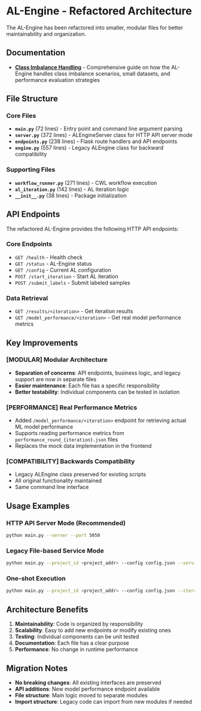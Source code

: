 # AL-Engine - Refactored Architecture

The AL-Engine has been refactored into smaller, modular files for better maintainability and organization.

## Documentation

- **[Class Imbalance Handling](../CLASS_IMBALANCE_HANDLING.md)** - Comprehensive guide on how the AL-Engine handles class imbalance scenarios, small datasets, and performance evaluation strategies

## File Structure

### Core Files

- **`main.py`** (72 lines) - Entry point and command line argument parsing
- **`server.py`** (372 lines) - ALEngineServer class for HTTP API server mode
- **`endpoints.py`** (238 lines) - Flask route handlers and API endpoints
- **`engine.py`** (557 lines) - Legacy ALEngine class for backward compatibility

### Supporting Files

- **`workflow_runner.py`** (271 lines) - CWL workflow execution
- **`al_iteration.py`** (142 lines) - AL iteration logic
- **`__init__.py`** (38 lines) - Package initialization

## API Endpoints

The refactored AL-Engine provides the following HTTP API endpoints:

### Core Endpoints
- `GET /health` - Health check
- `GET /status` - AL-Engine status
- `GET /config` - Current AL configuration
- `POST /start_iteration` - Start AL iteration
- `POST /submit_labels` - Submit labeled samples

### Data Retrieval
- `GET /results/<iteration>` - Get iteration results
- `GET /model_performance/<iteration>` - Get real model performance metrics

## Key Improvements

### [MODULAR] **Modular Architecture**
- **Separation of concerns**: API endpoints, business logic, and legacy support are now in separate files
- **Easier maintenance**: Each file has a specific responsibility
- **Better testability**: Individual components can be tested in isolation

### [PERFORMANCE] **Real Performance Metrics** 
- Added `/model_performance/<iteration>` endpoint for retrieving actual ML model performance
- Supports reading performance metrics from `performance_round_{iteration}.json` files
- Replaces the mock data implementation in the frontend

### [COMPATIBILITY] **Backwards Compatibility**
- Legacy ALEngine class preserved for existing scripts
- All original functionality maintained
- Same command line interface

## Usage Examples

### HTTP API Server Mode (Recommended)
```bash
python main.py --server --port 5050
```

### Legacy File-based Service Mode
```bash
python main.py --project_id <project_addr> --config config.json --service
```

### One-shot Execution
```bash
python main.py --project_id <project_addr> --config config.json --iteration 1
```

## Architecture Benefits

1. **Maintainability**: Code is organized by responsibility
2. **Scalability**: Easy to add new endpoints or modify existing ones
3. **Testing**: Individual components can be unit tested
4. **Documentation**: Each file has a clear purpose
5. **Performance**: No change in runtime performance

## Migration Notes

- **No breaking changes**: All existing interfaces are preserved
- **API additions**: New model performance endpoint available
- **File structure**: Main logic moved to separate modules
- **Import structure**: Legacy code can import from new modules if needed 